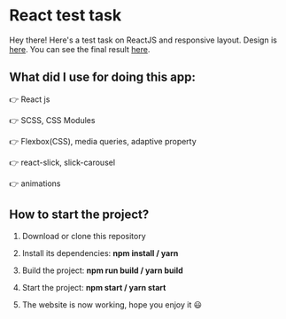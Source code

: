 # React test task

Hey there! Here's a test task on ReactJS and responsive layout. Design is [here](https://www.figma.com/file/5hkhtQEBHqtZGnejDjZxvy/Front-end-Test?node-id=1193%3A246&t=EUPl8PELsbxrAOYu-0). You can see the final result [here]().

## What did I use for doing this app:

👉 React js

👉 SCSS, CSS Modules

👉 Flexbox(CSS), media queries, adaptive property

👉 react-slick, slick-carousel

👉 animations

## How to start the project?

1. Download or clone this repository

2. Install its dependencies: **npm install / yarn**

3. Build the project: **npm run build / yarn build**

4. Start the project: **npm start / yarn start**

5. The website is now working, hope you enjoy it 😃
